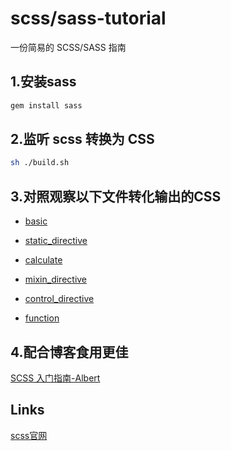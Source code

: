 # scss/sass-tutorial

一份简易的 SCSS/SASS 指南

## 1.安装sass
```bash
gem install sass
```

## 2.监听 scss 转换为 CSS
```bash
sh ./build.sh
```

## 3.对照观察以下文件转化输出的CSS

- [basic](./input/basic.scss)

- [static_directive](./input/static_directive.scss)

- [calculate](./input/calculate.scss)

- [mixin_directive](./input/mixin_directive.scss)

- [control_directive](./input/control_directive.scss)

- [function](./input/function.scss)

## 4.配合博客食用更佳
[SCSS 入门指南-Albert](https://yunyu950908.github.io/2017/08/21/SCSS-%E5%85%A5%E9%97%A8%E6%8C%87%E5%8D%97/)

## Links

[scss官网](http://sass-lang.com/)